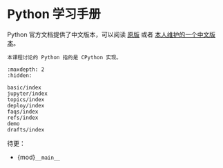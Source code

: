 # Python 学习手册

Python 官方文档提供了中文版本，可以阅读 [原版](https://docs.python.org/zh-cn/3/) 或者 [本人维护的一个中文版本](https://daobook.github.io/cpython)。

```{hint}
本课程讨论的 Python 指的是 CPython 实现。
```

```{toctree}
:maxdepth: 2
:hidden:

basic/index
jupyter/index
topics/index
deploy/index
faqs/index
refs/index
demo
drafts/index
```

待更：

- {mod}`__main__`



